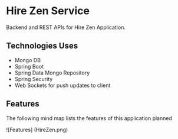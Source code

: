 # Hire Zen Service

Backend and REST APIs for Hire Zen Application.

## Technologies Uses

* Mongo DB
* Spring Boot
* Spring Data Mongo Repository
* Spring Security
* Web Sockets for push updates to client

## Features

The following mind map lists the features of this application planned

![Features] (HireZen.png)